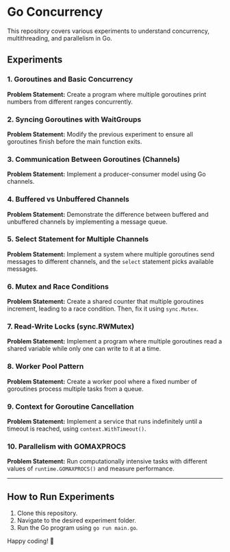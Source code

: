 # Go Concurrency

This repository covers various experiments to understand concurrency, multithreading, and parallelism in Go.

## Experiments

### 1. Goroutines and Basic Concurrency
**Problem Statement:** Create a program where multiple goroutines print numbers from different ranges concurrently.

### 2. Syncing Goroutines with WaitGroups
**Problem Statement:** Modify the previous experiment to ensure all goroutines finish before the main function exits.

### 3. Communication Between Goroutines (Channels)
**Problem Statement:** Implement a producer-consumer model using Go channels.

### 4. Buffered vs Unbuffered Channels
**Problem Statement:** Demonstrate the difference between buffered and unbuffered channels by implementing a message queue.

### 5. Select Statement for Multiple Channels
**Problem Statement:** Implement a system where multiple goroutines send messages to different channels, and the `select` statement picks available messages.

### 6. Mutex and Race Conditions
**Problem Statement:** Create a shared counter that multiple goroutines increment, leading to a race condition. Then, fix it using `sync.Mutex`.

### 7. Read-Write Locks (sync.RWMutex)
**Problem Statement:** Implement a program where multiple goroutines read a shared variable while only one can write to it at a time.

### 8. Worker Pool Pattern
**Problem Statement:** Create a worker pool where a fixed number of goroutines process multiple tasks from a queue.

### 9. Context for Goroutine Cancellation
**Problem Statement:** Implement a service that runs indefinitely until a timeout is reached, using `context.WithTimeout()`.

### 10. Parallelism with GOMAXPROCS
**Problem Statement:** Run computationally intensive tasks with different values of `runtime.GOMAXPROCS()` and measure performance.

---

## How to Run Experiments
1. Clone this repository.
2. Navigate to the desired experiment folder.
3. Run the Go program using `go run main.go`.

Happy coding! 🚀

